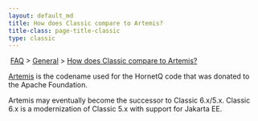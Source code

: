 ```yaml
---
layout: default_md
title: How does Classic compare to Artemis? 
title-class: page-title-classic
type: classic
---
```


 [FAQ](faq) > [General](general) > [How does Classic compare to Artemis?](how-does-classic-compare-to-artemis)


[Artemis](../../../components/artemis) is the codename used for the HornetQ code that was donated to the Apache Foundation.

Artemis may eventually become the successor to Classic 6.x/5.x. Classic 6.x is a modernization of Classic 5.x with support for Jakarta EE.
